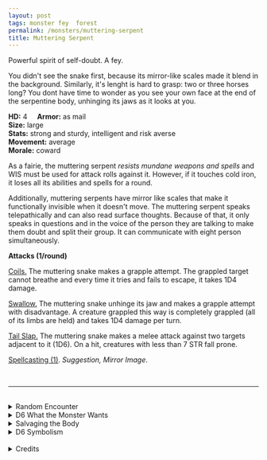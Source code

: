 ```yaml
---
layout: post
tags: monster fey  forest
permalink: /monsters/muttering-serpent
title: Muttering Serpent
---
```


Powerful spirit of self-doubt. A fey.

You didn't see the snake first, because its mirror-like scales made it blend in the background. Similarly, it's lenght is hard to grasp: two or three horses long? You dont have time to wonder as you see your own face at the end of the serpentine body, unhinging its jaws as it looks at you.

**HD:** 4  &nbsp; &nbsp;  **Armor:** as mail <br>
**Size:** large <br>
**Stats:** strong and sturdy, intelligent and risk averse <br>
**Movement:** average <br>
**Morale:** coward <br>

As a fairie, the muttering serpent *resists mundane weapons and spells* and WIS must be used for attack rolls against it. However, if it touches cold iron, it loses all its abilities and spells for a round. 

Additionally, muttering serpents have mirror like scales that make it functionally invisible when it doesn't move. The muttering serpent speaks telepathically and can also read surface thoughts. Because of that, it only speaks in questions and in the voice of the person they are talking to make them doubt and split their group. It can communicate with eight person simultaneously.

**Attacks (1/round)**

<ins>Coils.</ins> The muttering snake makes a grapple attempt. The grappled target cannot breathe and every time it tries and fails to escape, it takes 1D4 damage.

<ins>Swallow.</ins> The muttering snake unhinge its jaw and makes a grapple attempt with disadvantage. A creature grappled this way is completely grappled (all of its limbs are held) and takes 1D4 damage per turn.

<ins>Tail Slap.</ins> The muttering snake makes a melee attack against two targets adjacent to it (1D6). On a hit, creatures with less than 7 STR fall prone.

<ins>Spellcasting (1)</ins>. *Suggestion, Mirror Image*. 

<br>

---

<br> 

<details markdown="1">
<summary>Random Encounter</summary>

1. **Monster:** 1 muttering snake.
1. **Lair:** An oily warren smelling like wood shavings and filled with doubtful whispers. <br>	&nbsp; OR <br>	**Omen:** "You wonder if you have left something behind."
1. **Spoor:** "Maybe if you split you could cover more ground".
1. **Tracks:** Oil residues that smell like wood shavings.
1. **Trace:** A group of adventurers. One of their members left by themself and never came back.
1. **Trace:** A lone mirrored scale.
</details>

<details markdown="1">
<summary>D6 What the Monster Wants</summary>

1. To goad people into making bad decisions.
1. Remove all traces of itself in the area.
1. Create a cult of doubters. Everytime somebody disparears, the cultist claim they had doubts about that person.
1. Make a deal with adventurers without ever being seen. It wants them to kill a rival.
1. Lure the prettiest, confident face to its perdition.
1. Find a truly confident and driven person.
</details>

<details markdown="1">
<summary>Salvaging the Body</summary>

Even dead, the head of a muttering serpent looks like whoever is looking at it. It is well sort after by introspective wizards. Its mirror scales are extremely valuable and make extravagant armors, but their invisibility property fades if it is not washed every day.

</details>

<details markdown="1">
<summary>D6 Symbolism</summary>

In local cultures the muttering serpent is a symbol of ...

1. Doubt
1. Imagination
1. Trickery
1. Loneliness
1. Taboo
1. Sacred 
</details>

<br>

<details markdown="1">
<summary>Credits</summary>
Muttering serpents are a creation of [Jacob Hurst, Evan Peterson, and Donnie Garcia](https://shop.swordfishislands.com/) found in [Hot Springs Island](https://shop.swordfishislands.com/the-dark-of-hot-springs-island/). The creatures are not statted in the book, so I made my own version. — SaltyGoo
</details>
